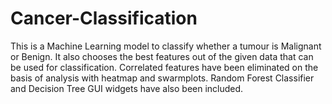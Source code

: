# Cancer-Classification
This is a Machine Learning model to classify whether a tumour is Malignant or Benign. It also chooses the best features out of the given data that can be used for classification. Correlated features have been eliminated on the basis of analysis with heatmap and swarmplots. Random Forest Classifier and Decision Tree GUI widgets have also been included.
